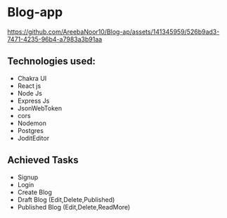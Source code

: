 # Blog-app







https://github.com/AreebaNoor10/Blog-ap/assets/141345959/526b9ad3-7471-4235-96b4-a7983a3b91aa



## Technologies used:
- Chakra UI
- React js
- Node Js
- Express Js
- JsonWebToken
- cors
- Nodemon
- Postgres
- JoditEditor

## Achieved Tasks
- Signup
- Login 
- Create Blog
- Draft Blog (Edit,Delete,Published)
- Published Blog (Edit,Delete,ReadMore)

